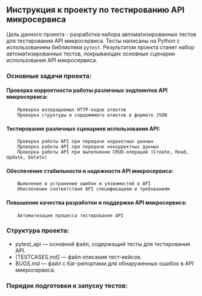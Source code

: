 ## Инструкция к проекту по тестированию API микросервиса

Цель данного проекта - разработка набора автоматизированных тестов для тестирования API микросервиса. Тесты написаны на Python с использованием библиотеки `pytest`. Результатом проекта станет набор автоматизированных тестов, покрывающих основные сценарии использования API микросервиса.

### Основные задачи проекта:

#### Проверка корректности работы различных эндпоинтов API микросервиса:
        Проверка возвращаемых HTTP-кодов ответов
        Проверка структуры и содержимого ответов в формате JSON

#### Тестирование различных сценариев использования API:
        Проверка работы API при передаче корректных данных
        Проверка работы API при передаче некорректных данных
        Проверка работы API при выполнении CRUD-операций (Create, Read, Update, Delete)

#### Обеспечение стабильности и надежности API микросервиса:
        Выявление и устранение ошибок и уязвимостей в API
        Обеспечение соответствия API спецификациям и требованиям

#### Повышение качества разработки и поддержки API микросервиса:
        Автоматизация процесса тестирования API

### Структура проекта:

- pytest_api — основной файл, содержащий тесты для тестирования API.
- [TESTCASES.md] — файл описания тест-кейсов.
- BUGS.md — файл с баг-репортами для обнаруженных ошибок в API микросервиса.

### Порядок подготовки к запуску тестов:
